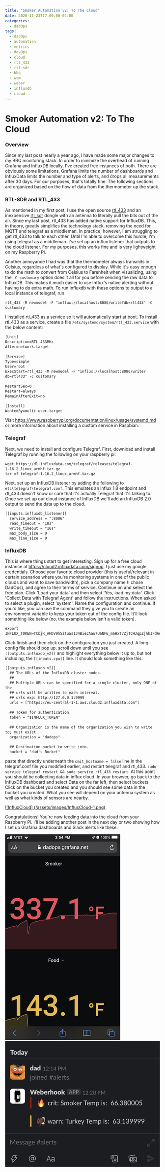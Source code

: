 ```yaml
---
title: "Smoker Automation v2: To The Cloud"
date: 2020-11-23T17:00:00-04:00
categories:
  - dadOps
tags:
  - dadOps
  - automation
  - metrics
  - devOps
  - cloud
  - rtl_433
  - rtl-sdr
  - bbq
  - wsm
  - weber
  - influxdb
  - cloud
---
```

# Smoker Automation v2: To The Cloud
### Overview
Since my last post nearly a year ago, I have made some major changes to my BBQ monitoring stack. In order to minimize the overhead of running Grafana and InfluxDB locally, I've created free instances of both. There are obviously some limitations, Grafana limits the number of dashboards and InfluxData limits the number and type of alerts, and drops all measurements after 30 days. For our purposes, that's totally fine. The following sections are organized based on the flow of data from the thermometer up the stack.  


### RTL-SDR and RTL_433
As mentioned in my first post, I use the open source [rtl_433](https://github.com/merbanan/rtl_433) and an inexpensive [rtl_sdr](https://rtl-sdr.com) dongle with an antenna to literally pull the bits out of the air. Since my last post, rtl_433 has added native support for InfluxDB. This, in theory, greatly simplifies the technology stack, removing the need for MQTT and telegraf as a middleman. In practice, however, I am struggling to get rtl_433 to talk to each other. Until I'm able to overcome this hurdle, I'm using telegraf as a middleman. I've set up an influx listener that outputs to the cloud listener. For my purposes, this works fine and is very lightweight on my Raspberry Pi.  

Another annoyance I had was that the thermometer always transmits in Celsius, regardless of what's configured to display. While it's easy enough to do the math to convert from Celsius to Farenheit when visualizing, using the `-C customary` option does it all for you before sending the raw data to InfluxDB. This makes it much easier to use Influx's native alerting without having to do extra math. To run influxdb with these options to output to a local instance of telegraf, run  

```
rtl_433 -M newmodel -F "influx://localhost:8086/write?db=rtl433" -C customary
```

I installed rtl_433 as a service so it will automatically start at boot. To install rtl_433 as a service, create a file `/etc/systemd/system/rtl_433.service` with the below content:

```
[Unit]
Description=RTL 433MHz
After=network.target

[Service]
Type=simple
User=root
ExecStart=rtl_433 -M newmodel -F "influx://localhost:8086/write?db=rtl433" -C customary

RestartSec=0
Restart=always
RemainAfterExit=no

[Install]
WantedBy=multi-user.target
```
Visit https://www.raspberrypi.org/documentation/linux/usage/systemd.md or more information about installing a custom service in Raspbian.


### Telegraf
Next, we need to install and configure Telegraf. First, download and install Telegraf by running the following on your raspberry pi:

```
wget https://dl.influxdata.com/telegraf/releases/telegraf-1.16.2_linux_armhf.tar.gz
tar xf telegraf-1.16.2_linux_armhf.tar.gz
```
Next, set up an InfluxDB listener by adding the following to `etc\telegraf\telegraf.conf`. This emulates an influx 1.8 endpoint and rtl_433 doesn't know or care that it's actually Telegraf that it's talking to. Once we set up our cloud instance of InfluxDB we'll add an InfluxDB 2.0 output to send the data up to the cloud.

```
[[inputs.influxdb_listener]]
  service_address = ":8086"
  read_timeout = "10s"
  write_timeout = "10s"  
  max_body_size = 0
  max_line_size = 0

```


### InfluxDB
This is where things start to get interesting. Sign up for a free cloud instance at https://cloud2.influxdata.com/signup. I just use my google credentials. Choose your favorite cloud provider (this is useful/relevant in certain scenarios where you're monitoring systems in one of the public clouds and want to save bandwidth), pick a company name (I chose DadOps), and agree to their terms of service. Continue on and select the free plan. Click 'Load your data' and then select 'Yes, load my data'. Click 'Collect Data with Telegraf Agent' and follow the instructions. When asked to select a plugin, select 'system'. Name the configuration and continue. If you'd like, you can use the command they give you to create an environment variable to keep your token out of the config file. It'll look something like below (no, the example below isn't a valid token).

```
export INFLUX_TOKEN=TCbjR_AHDV9h5ztuas134Bie3Aau7UaNPE_m6Hxt7ZjTCHJqpZjhkIFdAAmZLGkqyEt6vKUSF4DZ6RnY5bSoAg==
```
Click finish and then click on the configuration you just created. A long config file should pop up. scroll down until you see `[[outputs.influxdb_v2]]` and highlight everything below it up to, but not including, the `[[inputs.cpu]]` line. It should look something like this:

```
[[outputs.influxdb_v2]]	
  ## The URLs of the InfluxDB cluster nodes.
  ##
  ## Multiple URLs can be specified for a single cluster, only ONE of the
  ## urls will be written to each interval.
  ## urls exp: http://127.0.0.1:9999
  urls = ["https://eu-central-1-1.aws.cloud2.influxdata.com"]

  ## Token for authentication.
  token = "$INFLUX_TOKEN"

  ## Organization is the name of the organization you wish to write to; must exist.
  organization = "dadops"

  ## Destination bucket to write into.
  bucket = "dad's Bucket"
```
paste that directly underneath the `omit_hostname = false` line in the telegraf.conf file you modified earlier, and restart telegraf and rtl_433. `sudo service telegraf restart && sudo service rtl_433 restart`. At this point you should be collecting data in influx cloud. In your browser, go back to the InfluxDB dashboard and select Data on the far left, then select buckets. Click on the bucket you created and you should see some data in the bucket you created. What you see will depend on your antenna system as well as what kinds of sensors are nearby.

[![InfluxCloud] (/assets/images/InfluxCloud-1.png)](/assets/images/InfluxCloud-1.png)

Congratulations! You're now feeding data into the cloud from your Raspberry Pi. I'll be adding another post in the next day or two showing how I set up Grafana dashboards and Slack alerts like these.

![Grafana](/assets/images/grafana.jpeg) ![Slack](/assets/images/slack.jpg)